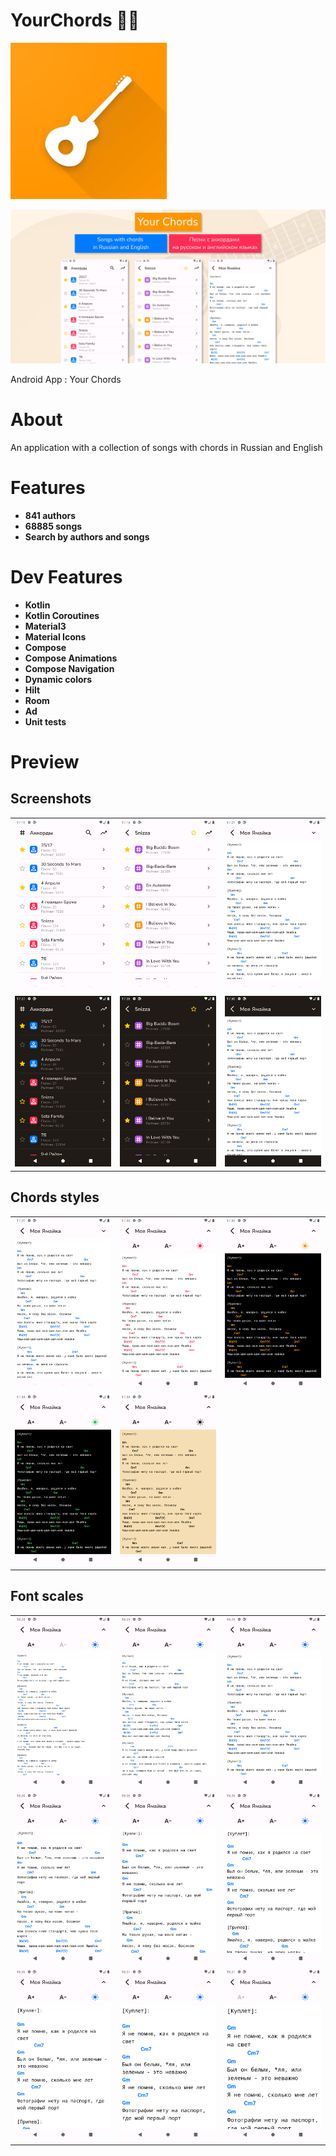 # YourChords 🎸🎵

<img src="https://raw.githubusercontent.com/andybeardness/YourChords-Android/release/app/src/main/1024.png" width="250">

![](/preview/poster.png)

Android App : Your Chords

# About

An application with a collection of songs with chords in Russian and English

# Features

- **841 authors**
- **68885 songs**
- **Search by authors and songs**

# Dev Features

- **Kotlin**
- **Kotlin Coroutines**
- **Material3**
- **Material Icons**
- **Compose**
- **Compose Animations**
- **Compose Navigation**
- **Dynamic colors**
- **Hilt**
- **Room**
- **Ad**
- **Unit tests**

# Preview

## Screenshots

|   |   |   |
| - | - | - |
| ![](/preview/screenshots/authors.png) | ![](/preview/screenshots/songs.png) | ![](/preview/screenshots/chords.png) |
| ![](/preview/screenshots/authors_dark.png) | ![](/preview/screenshots/songs_dark.png) | ![](/preview/screenshots/chords_dark.png) |

## Chords styles

|   |   |   |
| - | - | - |
| ![](/preview/screenshots/chords.png) | ![](/preview/screenshots/chords_coral.png) | ![](/preview/screenshots/chords_orange.png) |
| ![](/preview/screenshots/chords_green.png) | ![](/preview/screenshots/chords_sepia.png) | |

## Font scales

|   |   |   |
| - | - | - |
| ![](/preview/screenshots/chords_font_0.png) | ![](/preview/screenshots/chords_font_1.png) | ![](/preview/screenshots/chords_font_2.png) |
| ![](/preview/screenshots/chords_font_3.png) | ![](/preview/screenshots/chords_font_4.png) | ![](/preview/screenshots/chords_font_5.png) |
| ![](/preview/screenshots/chords_font_6.png) | ![](/preview/screenshots/chords_font_7.png) | ![](/preview/screenshots/chords_font_8.png) |



